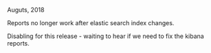 Auguts, 2018

Reports no longer work after elastic search index changes.

Disabling for this release - waiting to hear if we need to fix the kibana reports.
